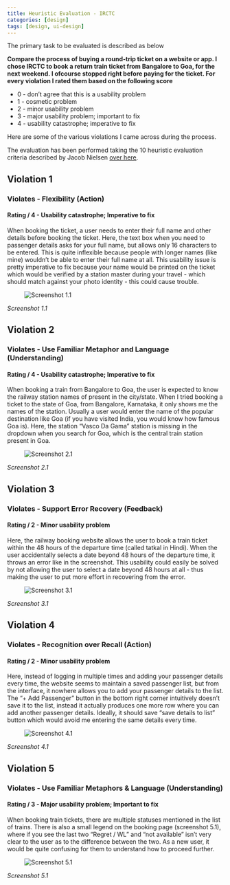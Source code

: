 ```yaml
---
title: Heuristic Evaluation - IRCTC
categories: [design]
tags: [design, ui-design]
---
```


The primary task to be evaluated is described as below

**Compare the process of buying a round-trip ticket on a website or app. I chose IRCTC to book a return train ticket from Bangalore to Goa, for the next weekend. I ofcourse stopped right before paying for the ticket. For every violation I rated them based on the following score**

* 0 - don’t agree that this is a usability problem
* 1 - cosmetic problem
* 2 - minor usability problem
* 3 - major usability problem; important to fix
* 4 - usability catastrophe; imperative to fix

Here are some of the various violations I came across during the process.

The evaluation has been performed taking the 10 heuristic evaluation criteria described by Jacob Nielsen [over here](https://www.coursera.org/learn/human-computer-interaction/supplement/xDXpm/10-usability-heuristics).


## Violation 1
### Violates - Flexibility (Action)
#### Rating / 4 - Usability catastrophe; Imperative to fix

When booking the ticket, a user needs to enter their full name and other details before booking the ticket. Here, the text box when you need to passenger details asks for your full name, but allows only 16 characters to be entered. This is quite inflexible because people with longer names (like mine) wouldn’t be able to enter their full name at all. This usability issue is pretty imperative to fix because your name would be printed on the ticket which would be verified by a station master during your travel - which should match against your photo identity - this could cause trouble.

<figure class="row justify-content-center figure text-center">
  <img src="https://lh3.googleusercontent.com/vnyfCbNcw3gaFULsuR4KSAiuycblH9FohLstzbxyy33pZ4NVhbY8ucz8caOlHxpZZO4qD5DDXxf7ijQSaEjLnLKYTkmYHZlp9kIgg8Jqk4Qi-G7QDk9na3B0KDq3hLmphLvmRY4Z" class="figure-img img-fluid rounded col-6" alt="Screenshot 1.1">
</figure>
<i class="text-italic text-center d-block">Screenshot 1.1</i>

## Violation 2
### Violates - Use Familiar Metaphor and Language (Understanding)
#### Rating / 4 - Usability catastrophe; Imperative to fix

When booking a train from Bangalore to Goa, the user is expected to know the railway station names of present in the city/state. When I tried booking a ticket to the state of Goa, from Bangalore, Karnataka, it only shows me the names of the station. Usually a user would enter the name of the popular destination like Goa (if you have visited India, you would know how famous Goa is). Here, the station “Vasco Da Gama” station is missing in the dropdown when you search for Goa, which is the central train station present in Goa.

<figure class="row justify-content-center figure text-center">
  <img src="https://lh6.googleusercontent.com/jIiAUCXBYOkznmPbnuNokNTJU2_fafMiq4vBFlI2hgk1U_8ertX3HV2xfZbnOoB_9n9Bg9IBL93ePSYKWfMjDZKoJe_HE9Ywk_LcOQ8j1MxCbPwbwt1bcSi9dS4K1aHvcgZKrtgW" class="figure-img img-fluid rounded col-6" alt="Screenshot 2.1">
</figure>
<i class="text-italic text-center d-block">Screenshot 2.1</i>



## Violation 3
### Violates - Support Error Recovery (Feedback)
#### Rating / 2 - Minor usability problem

Here, the railway booking website allows the user to book a train ticket within the 48 hours of the departure time (called tatkal in Hindi). When the user accidentally selects a date beyond 48 hours of the departure time, it throws an error like in the screenshot. This usability could easily be solved by not allowing the user to select a date beyond 48 hours at all - thus making the user to put more effort in recovering from the error.

<figure class="row justify-content-center figure text-center">
  <img src="https://lh5.googleusercontent.com/95VjboMV7sCPZqGIS4oidomW2Ahc48raXhmTZFVligauyWTTRGu0PplWfiIubfDdGzDN3QJ44YEjVrL5lOTMtIoPcazcqoQO0MKZFBwl" class="figure-img img-fluid rounded col-6" alt="Screenshot 3.1">
</figure>
<i class="text-italic text-center d-block">Screenshot 3.1</i>



## Violation 4
### Violates - Recognition over Recall (Action)
#### Rating / 2 - Minor usability problem

Here, instead of logging in multiple times and adding your passenger details every time, the website seems to maintain a saved passenger list, but from the interface, it nowhere allows you to add your passenger details to the list. The “+ Add Passenger” button in the bottom right corner intuitively doesn’t save it to the list, instead it actually produces one more row where you can add another passenger details. Ideally, it should save “save details to list” button which would avoid me entering the same details every time.

<figure class="row justify-content-center figure text-center">
  <img src="https://lh5.googleusercontent.com/RjDR1EojbtpyrY2wgDiVqu2Bd5VJVBbXMnn2MbrkmCmWsKEfiM2VGK5c3Mg6taDi3UdP5mI27pc4R-L9EEWVrK2vC2jCTC5j5t8BHbtatDka_hoKbFMuAZLwYy5Tlj9yyWH6c3QD" class="figure-img img-fluid rounded col-6" alt="Screenshot 4.1">
</figure>
<i class="text-italic text-center d-block">Screenshot 4.1</i>



## Violation 5
### Violates - Use Familiar Metaphors & Language (Understanding)
#### Rating / 3 - Major usability problem; Important to fix

When booking train tickets, there are multiple statuses mentioned in the list of trains. There is also a small legend on the booking page (screenshot 5.1), where if you see the last two “Regret / WL” and “not available” isn’t very clear to the user as to the difference between the two.  As a new user, it would be quite confusing for them to understand how to proceed further.

<figure class="row justify-content-center figure text-center">
  <img src="https://lh3.googleusercontent.com/9oJmqD-Onx5ihLuN77_3E3mQEVI8-0QAjkdcs1SZDwWL8Zwza6-w6n3s25VPNmeKt4FvEE78oZdo_x1vG4SKbHS1CTwEXYlNWmOqbJXA" class="figure-img img-fluid rounded col-6" alt="Screenshot 5.1">
</figure>
<i class="text-italic text-center d-block">Screenshot 5.1</i>